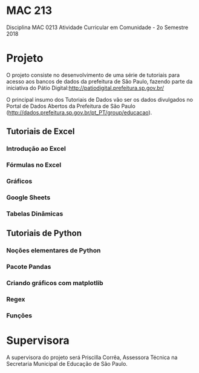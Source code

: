 # MAC 213
Disciplina MAC 0213 Atividade Curricular em Comunidade - 2o Semestre 2018

# Projeto

O projeto consiste no desenvolvimento de uma série de tutoriais para acesso aos bancos de dados da prefeitura de São Paulo, fazendo parte da iniciativa do Pátio Digital:http://patiodigital.prefeitura.sp.gov.br/

O principal insumo dos Tutoriais de Dados vão ser os dados divulgados no Portal de Dados Abertos da Prefeitura de São Paulo (http://dados.prefeitura.sp.gov.br/pt_PT/group/educacao). 

## Tutoriais de Excel

### Introdução ao Excel
### Fórmulas no Excel
### Gráficos
### Google Sheets
### Tabelas Dinâmicas


## Tutoriais de Python

### Noções elementares de Python

### Pacote Pandas

### Criando gráficos com matplotlib

### Regex

### Funções 


# Supervisora

A supervisora do projeto será Priscilla Corrêa, Assessora Técnica na Secretaria Municipal de Educação de São Paulo.



